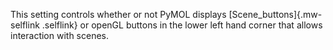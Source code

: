 This setting controls whether or not PyMOL displays
[Scene_buttons]{.mw-selflink .selflink} or openGL buttons in the lower
left hand corner that allows interaction with scenes.

